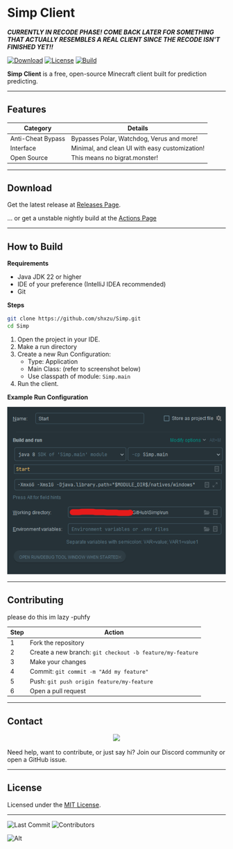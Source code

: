 # Simp Client

***CURRENTLY IN RECODE PHASE! COME BACK LATER FOR SOMETHING THAT ACTUALLY RESEMBLES A REAL CLIENT SINCE THE RECODE ISN'T FINISHED YET!!***

[![Download](https://img.shields.io/github/v/release/shxzu/Simp?style=for-the-badge)](https://github.com/shxzu/Simp/releases)
[![License](https://img.shields.io/github/license/shxzu/Simp?style=for-the-badge)](LICENSE)
[![Build](https://img.shields.io/badge/build-passing-brightgreen?style=for-the-badge)](https://github.com/shxzu/Simp)

**Simp Client** is a free, open-source Minecraft client built for prediction predicting.

---

## Features

| Category                | Details                                                                 |
|------------------------|-------------------------------------------------------------------------|
| Anti-Cheat Bypass      | Bypasses Polar, Watchdog, Verus and more!                               |
| Interface              | Minimal, and clean UI with easy customization!                          |
| Open Source            | This means no bigrat.monster!                                           |

---

## Download

Get the latest release at [Releases Page](https://github.com/shxzu/Simp/releases).

... or get a unstable nightly build at the [Actions Page](https://github.com/shxzu/Simp/actions)

---

## How to Build

**Requirements**

- Java JDK 22 or higher
- IDE of your preference (IntelliJ IDEA recommended)
- Git

**Steps**

```bash
git clone https://github.com/shxzu/Simp.git
cd Simp
```

1. Open the project in your IDE.
2. Make a run directory
3. Create a new Run Configuration:
   - Type: Application
   - Main Class: (refer to screenshot below)
   - Use classpath of module: `Simp.main`
4. Run the client.

**Example Run Configuration**

![run_config](https://github.com/shxzu/Simp/blob/main/assets/setup.png)

---

## Contributing

please do this im lazy -puhfy

| Step | Action |
|------|--------|
| 1    | Fork the repository |
| 2    | Create a new branch: `git checkout -b feature/my-feature` |
| 3    | Make your changes |
| 4    | Commit: `git commit -m "Add my feature"` |
| 5    | Push: `git push origin feature/my-feature` |
| 6    | Open a pull request |

---

## Contact

<p align="center">
  <a href="https://discord.gg/YjU9Za5WVv">
    <img src="https://img.shields.io/discord/1393759278833078413?color=5865F2&label=Join%20Discord&logo=discord&logoColor=white&style=for-the-badge" />
  </a>
</p>

Need help, want to contribute, or just say hi? Join our Discord community or open a GitHub issue.

---

## License

Licensed under the [MIT License](LICENSE).

---

![Last Commit](https://img.shields.io/github/last-commit/shxzu/Simp)
![Contributors](https://img.shields.io/github/contributors/shxzu/Simp)

![Alt](https://repobeats.axiom.co/api/embed/b2ed272e1429e6f0f6fe07b3047e737f32073590.svg "Repobeats analytics image")

